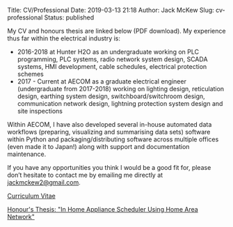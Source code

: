 Title: CV/Professional
Date: 2019-03-13 21:18
Author: Jack McKew
Slug: cv-professional
Status: published

My CV and honours thesis are linked below (PDF download). My experience thus far within the electrical industry is:

-   2016-2018 at Hunter H2O as an undergraduate working on PLC programming, PLC systems, radio network system design, SCADA systems, HMI development, cable schedules, electrical protection schemes
-   2017 - Current at AECOM as a graduate electrical engineer (undergraduate from 2017-2018) working on lighting design, reticulation design, earthing system design, switchboard/switchroom design, communication network design, lightning protection system design and site inspections

Within AECOM, I have also developed several in-house automated data workflows (preparing, visualizing and summarising data sets) software within Python and packaging/distributing software across multiple offices (even made it to Japan!) along with support and documentation maintenance.

If you have any opportunities you think I would be a good fit for, please don’t hesitate to contact me by emailing me directly at <jackmckew2@gmail.com>.

[Curriculum Vitae](https://github.com/JackMcKew/jackmckew.github.io/blob/master/output/files/JackMcKewResumeTranscript.pdf)

[Honour's Thesis: "In Home Appliance Scheduler Using Home Area Network"](https://github.com/JackMcKew/jackmckew.github.io/blob/master/output/files/Final_Year_Project_Part_B.pdf)